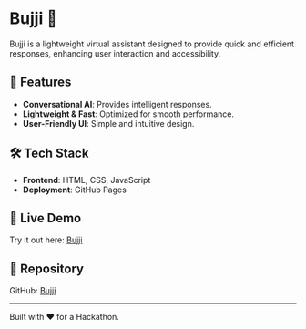 # Bujji 🤖  

Bujji is a lightweight virtual assistant designed to provide quick and efficient responses, enhancing user interaction and accessibility.  

## 🚀 Features  
- **Conversational AI**: Provides intelligent responses.  
- **Lightweight & Fast**: Optimized for smooth performance.  
- **User-Friendly UI**: Simple and intuitive design.  

## 🛠️ Tech Stack  
- **Frontend**: HTML, CSS, JavaScript  
- **Deployment**: GitHub Pages  

## 🔗 Live Demo  
Try it out here: [Bujji](https://samithspalan.github.io/Bujji/)  

## 📌 Repository  
GitHub: [Bujji](https://github.com/samithspalan/Bujji)  

---

Built with ❤️ for a Hackathon.  
